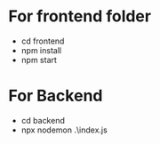 # For frontend folder
- cd frontend
- npm install
- npm start

# For Backend
- cd backend
- npx nodemon .\index.js